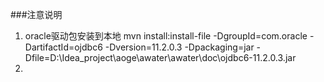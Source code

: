 ###注意说明
1. oracle驱动包安装到本地
mvn install:install-file -DgroupId=com.oracle -DartifactId=ojdbc6 -Dversion=11.2.0.3 -Dpackaging=jar -Dfile=D:\Idea_project\aoge\awater\awater\doc\ojdbc6-11.2.0.3.jar
2. 
